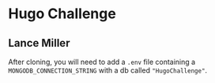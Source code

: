 # Hugo Challenge

## Lance Miller

After cloning, you will need to add a `.env` file containing a `MONGODB_CONNECTION_STRING` with a db called `"HugoChallenge"`.
